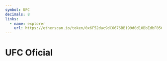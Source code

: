 ```yaml
---
symbol: UFC
decimals: 8
links:
  - name: explorer
    url: https://etherscan.io/token/0x6F52dac9dC6676BB199d0d10BbEdbF05628A554A
---
```


# UFC Oficial
